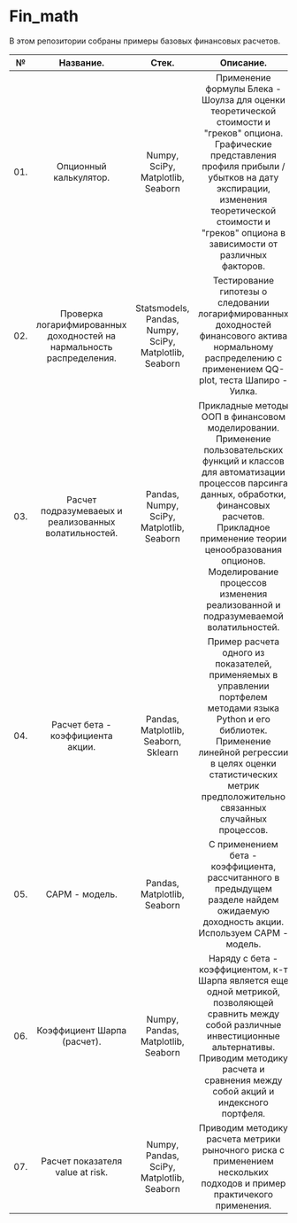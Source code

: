 # Fin_math
В этом репозитории собраны примеры базовых финансовых расчетов.

|**№**|**Название.**|**Стек.**|**Описание.**|**Ключевые слова.**|
|:-:|:-----------------------:|:---:|:-----------------------------------:|:------------:|
|01.|Опционный калькулятор.|Numpy, SciPy, Matplotlib, Seaborn|Применение формулы Блека - Шоулза для оценки теоретической стоимости и "греков" опциона. Графические представления профиля прибыли / убытков на дату экспирации, изменения теоретической стоимости и "греков" опциона в зависимости от различных факторов.|Блек - Шоулз|
|02.|Проверка логарифмированных доходностей на нармальность распределения.|Statsmodels, Pandas, Numpy, SciPy, Matplotlib, Seaborn|Тестирование гипотезы о следовании логарифмированных доходностей финансового актива нормальному распределению с применением QQ-plot, теста Шапиро - Уилка.|Тестирование гипотез, Шапиро - Уилк, QQ - plot|
|03.|Расчет подразумеваеых и реализованных волатильностей.|Pandas, Numpy, SciPy, Matplotlib, Seaborn|Прикладные методы ООП в финансовом моделировании. Применение пользовательских функций и классов для автоматизации процессов парсинга данных, обработки, финансовых расчетов. Прикладное применение теории ценообразования опционов. Моделирование процессов изменения реализованной и подразумеваемой волатильностей.|ООП, Блек - Шоулз, реализованная волатильность, подразумеваемая волатильность, арбитраж волатильностей.|
|04.|Расчет бета - коэффициента акции.|Pandas, Matplotlib, Seaborn, Sklearn|Пример расчета одного из показателей, применяемых в управлении портфелем методами языка Python и его библиотек. Применение линейной регрессии в целях оценки статистических метрик предположительно связанных случайных процессов.|Финансовый менеджмент, управление портфелем, бета - коэффициент, линейная регрессия.|
|05.|CAPM - модель.|Pandas, Matplotlib, Seaborn|С применением бета - коэффициента, рассчитанного в предыдущем разделе найдем ожидаемую доходность акции. Используем CAPM - модель.|Финансовый менеджмент, CAPM - модель, оценка доходности.|
|06.|Коэффициент Шарпа (расчет).|Numpy, Pandas, Matplotlib, Seaborn|Наряду с бета - коэффициентом, к-т Шарпа является еще одной метрикой, позволяющей сравнить между собой различные инвестиционные альтернативы. Приводим методику расчета и сравнения между собой акций и индексного портфеля.|Финансовый менеджмент, к-т Шарпа.|
|07.|Расчет показателя value at risk.|Numpy, Pandas, SciPy, Matplotlib, Seaborn|Приводим методику расчета метрики рыночного риска с применением нескольких подходов и пример практичекого применения.|Риск - менеджмент, Value at risk.|
